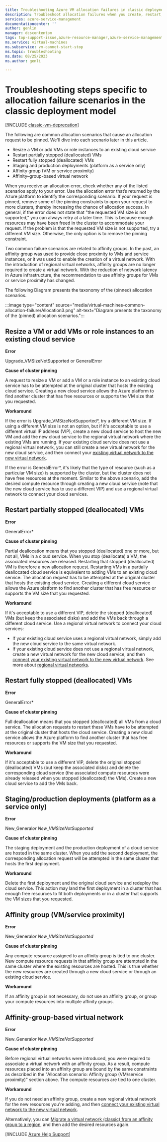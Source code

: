 ```yaml
---
title: Troubleshooting Azure VM allocation failures in classic deployment model
description: Troubleshoot allocation failures when you create, restart, or resize a classic VM in Azure.
services: azure-service-management
documentationcenter: ''
author: genlin
manager: dcscontentpm
tags: top-support-issue,azure-resource-manager,azure-service-management
ms.service: virtual-machines
ms.subservice: vm-cannot-start-stop
ms.topic: troubleshooting
ms.date: 08/25/2023
ms.author: genli

---
```

# Troubleshooting steps specific to allocation failure scenarios in the classic deployment model

[!INCLUDE [classic-vm-deprecation](../../includes/classic-vm-deprecation.md)]

The following are common allocation scenarios that cause an allocation request to be pinned. We'll dive into each scenario later in this article.

- Resize a VM or add VMs or role instances to an existing cloud service
- Restart partially stopped (deallocated) VMs
- Restart fully stopped (deallocated) VMs
- Staging and production deployments (platform as a service only)
- Affinity group (VM or service proximity)
- Affinity–group-based virtual network

When you receive an allocation error, check whether any of the listed scenarios apply to your error. Use the allocation error that’s returned by the Azure platform to identify the corresponding scenario. If your request is pinned, remove some of the pinning constraints to open your request to more clusters, thereby increasing the chance of allocation success.
In general, if the error does not state that "the requested VM size is not supported," you can always retry at a later time. This is because enough resources may have been freed in the cluster to accommodate your request. If the problem is that the requested VM size is not supported, try a different VM size. Otherwise, the only option is to remove the pinning constraint.

Two common failure scenarios are related to affinity groups. In the past, an affinity group was used to provide close proximity to VMs and service instances, or it was used to enable the creation of a virtual network. With the introduction of regional virtual networks, affinity groups are no longer required to create a virtual network. With the reduction of network latency in Azure infrastructure, the recommendation to use affinity groups for VMs or service proximity has changed.

The following Diagram presents the taxonomy of the (pinned) allocation scenarios.

:::image type="content" source="media/virtual-machines-common-allocation-failure/Allocation3.png" alt-text="Diagram presents the taxonomy of the (pinned) allocation scenarios.":::

## Resize a VM or add VMs or role instances to an existing cloud service

**Error**

Upgrade_VMSizeNotSupported or GeneralError

**Cause of cluster pinning**

A request to resize a VM or add a VM or a role instance to an existing cloud service has to be attempted at the original cluster that hosts the existing cloud service. Creating a new cloud service allows the Azure platform to find another cluster that has free resources or supports the VM size that you requested.

**Workaround**

If the error is Upgrade_VMSizeNotSupported*, try a different VM size. If using a different VM size is not an option, but if it's acceptable to use a different virtual IP address (VIP), create a new cloud service to host the new VM and add the new cloud service to the regional virtual network where the existing VMs are running. If your existing cloud service does not use a regional virtual network, you can still create a new virtual network for the new cloud service, and then connect your [existing virtual network to the new virtual network](https://azure.microsoft.com/blog/vnet-to-vnet-connecting-virtual-networks-in-azure-across-different-regions/).

If the error is GeneralError*, it's likely that the type of resource (such as a particular VM size) is supported by the cluster, but the cluster does not have free resources at the moment. Similar to the above scenario, add the desired compute resource through creating a new cloud service (note that the new cloud service has to use a different VIP) and use a regional virtual network to connect your cloud services.

## Restart partially stopped (deallocated) VMs

**Error**

GeneralError*

**Cause of cluster pinning**

Partial deallocation means that you stopped (deallocated) one or more, but not all, VMs in a cloud service. When you stop (deallocate) a VM, the associated resources are released. Restarting that stopped (deallocated) VM is therefore a new allocation request. Restarting VMs in a partially deallocated cloud service is equivalent to adding VMs to an existing cloud service. The allocation request has to be attempted at the original cluster that hosts the existing cloud service. Creating a different cloud service allows the Azure platform to find another cluster that has free resource or supports the VM size that you requested.

**Workaround**

If it's acceptable to use a different VIP, delete the stopped (deallocated) VMs (but keep the associated disks) and add the VMs back through a different cloud service. Use a regional virtual network to connect your cloud services:

- If your existing cloud service uses a regional virtual network, simply add the new cloud service to the same virtual network.
- If your existing cloud service does not use a regional virtual network, create a new virtual network for the new cloud service, and then [connect your existing virtual network to the new virtual network](https://azure.microsoft.com/blog/vnet-to-vnet-connecting-virtual-networks-in-azure-across-different-regions/). See more about [regional virtual networks](https://azure.microsoft.com/blog/2014/05/14/regional-virtual-networks/).

## Restart fully stopped (deallocated) VMs

**Error**

GeneralError*

**Cause of cluster pinning**

Full deallocation means that you stopped (deallocated) all VMs from a cloud service. The allocation requests to restart these VMs have to be attempted at the original cluster that hosts the cloud service. Creating a new cloud service allows the Azure platform to find another cluster that has free resources or supports the VM size that you requested.

**Workaround**

If it's acceptable to use a different VIP, delete the original stopped (deallocated) VMs (but keep the associated disks) and delete the corresponding cloud service (the associated compute resources were already released when you stopped (deallocated) the VMs). Create a new cloud service to add the VMs back.

## Staging/production deployments (platform as a service only)

**Error**

New_General*or New_VMSizeNotSupported*

**Cause of cluster pinning**

The staging deployment and the production deployment of a cloud service are hosted in the same cluster. When you add the second deployment, the corresponding allocation request will be attempted in the same cluster that hosts the first deployment.

**Workaround**

Delete the first deployment and the original cloud service and redeploy the cloud service. This action may land the first deployment in a cluster that has enough free resources to fit both deployments or in a cluster that supports the VM sizes that you requested.

## Affinity group (VM/service proximity)

**Error**

New_General*or New_VMSizeNotSupported*

**Cause of cluster pinning**

Any compute resource assigned to an affinity group is tied to one cluster. New compute resource requests in that affinity group are attempted in the same cluster where the existing resources are hosted. This is true whether the new resources are created through a new cloud service or through an existing cloud service.

**Workaround**

If an affinity group is not necessary, do not use an affinity group, or group your compute resources into multiple affinity groups.

## Affinity-group-based virtual network

**Error**

New_General*or New_VMSizeNotSupported*

**Cause of cluster pinning**

Before regional virtual networks were introduced, you were required to associate a virtual network with an affinity group. As a result, compute resources placed into an affinity group are bound by the same constraints as described in the "Allocation scenario: Affinity group (VM/service proximity)" section above. The compute resources are tied to one cluster.

**Workaround**

If you do not need an affinity group, create a new regional virtual network for the new resources you're adding, and then [connect your existing virtual network to the new virtual network](https://azure.microsoft.com/blog/vnet-to-vnet-connecting-virtual-networks-in-azure-across-different-regions/).

Alternatively, you can [Migrate a virtual network (classic) from an affinity group to a region](/previous-versions/azure/virtual-network/virtual-networks-migrate-to-regional-vnet), and then add the desired resources again.

[!INCLUDE [Azure Help Support](../../includes/azure-help-support.md)]
